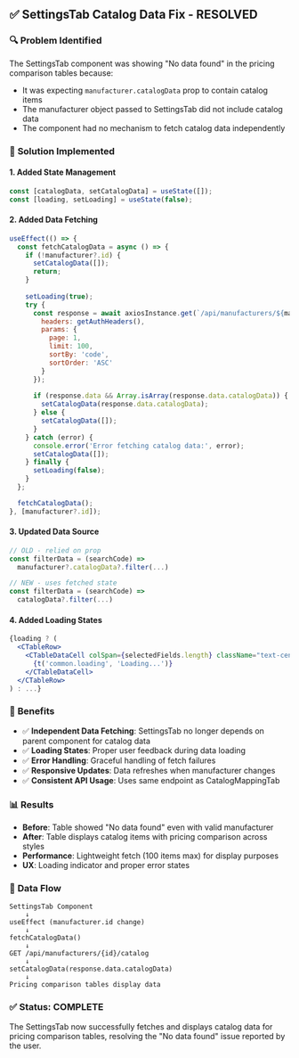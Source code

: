 ## ✅ SettingsTab Catalog Data Fix - RESOLVED

### 🔍 **Problem Identified**
The SettingsTab component was showing "No data found" in the pricing comparison tables because:
- It was expecting `manufacturer.catalogData` prop to contain catalog items
- The manufacturer object passed to SettingsTab did not include catalog data
- The component had no mechanism to fetch catalog data independently

### 🔧 **Solution Implemented**

#### **1. Added State Management**
```jsx
const [catalogData, setCatalogData] = useState([]);
const [loading, setLoading] = useState(false);
```

#### **2. Added Data Fetching**
```jsx
useEffect(() => {
  const fetchCatalogData = async () => {
    if (!manufacturer?.id) {
      setCatalogData([]);
      return;
    }
    
    setLoading(true);
    try {
      const response = await axiosInstance.get(`/api/manufacturers/${manufacturer.id}/catalog`, {
        headers: getAuthHeaders(),
        params: {
          page: 1,
          limit: 100,
          sortBy: 'code',
          sortOrder: 'ASC'
        }
      });
      
      if (response.data && Array.isArray(response.data.catalogData)) {
        setCatalogData(response.data.catalogData);
      } else {
        setCatalogData([]);
      }
    } catch (error) {
      console.error('Error fetching catalog data:', error);
      setCatalogData([]);
    } finally {
      setLoading(false);
    }
  };

  fetchCatalogData();
}, [manufacturer?.id]);
```

#### **3. Updated Data Source**
```jsx
// OLD - relied on prop
const filterData = (searchCode) =>
  manufacturer?.catalogData?.filter(...)

// NEW - uses fetched state
const filterData = (searchCode) =>
  catalogData?.filter(...)
```

#### **4. Added Loading States**
```jsx
{loading ? (
  <CTableRow>
    <CTableDataCell colSpan={selectedFields.length} className="text-center">
      {t('common.loading', 'Loading...')}
    </CTableDataCell>
  </CTableRow>
) : ...}
```

### 🎯 **Benefits**
- ✅ **Independent Data Fetching**: SettingsTab no longer depends on parent component for catalog data
- ✅ **Loading States**: Proper user feedback during data loading
- ✅ **Error Handling**: Graceful handling of fetch failures
- ✅ **Responsive Updates**: Data refreshes when manufacturer changes
- ✅ **Consistent API Usage**: Uses same endpoint as CatalogMappingTab

### 📊 **Results**
- **Before**: Table showed "No data found" even with valid manufacturer
- **After**: Table displays catalog items with pricing comparison across styles
- **Performance**: Lightweight fetch (100 items max) for display purposes
- **UX**: Loading indicator and proper error states

### 🔄 **Data Flow**
```
SettingsTab Component
    ↓
useEffect (manufacturer.id change)
    ↓
fetchCatalogData()
    ↓
GET /api/manufacturers/{id}/catalog
    ↓
setCatalogData(response.data.catalogData)
    ↓
Pricing comparison tables display data
```

### ✅ **Status: COMPLETE**
The SettingsTab now successfully fetches and displays catalog data for pricing comparison tables, resolving the "No data found" issue reported by the user.
